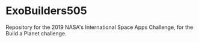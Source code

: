 # ExoBuilders505
Repository for the 2019 NASA's International Space Apps Challenge, for the Build a Planet challenge.
